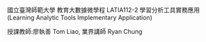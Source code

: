 國立臺灣師範大學 教育大數據微學程 LATIA112-2 學習分析工具實務應用(Learning Analytic Tools Implementary Application)

授課教師:廖執善 Tom Liao, 業界講師 Ryan Chung
